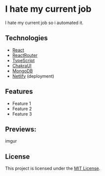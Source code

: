 # I hate my current job

I hate my current job so i automated it.

## Technologies

- [React](https://reactjs.org/)
- [ReactRouter](https://reactrouter.com/)
- [TypeScript](https://www.typescriptlang.org/)
- [ChakraUI](https://v2.chakra-ui.com/)
- [MongoDB](https://www.mongodb.com/)
- [Netlify](https://netlify.com/) (deployment)

## Features

- Feature 1
- Feature 2
- Feature 3

## Previews:

imgur

## License

This project is licensed under the [MIT License](LICENSE).
